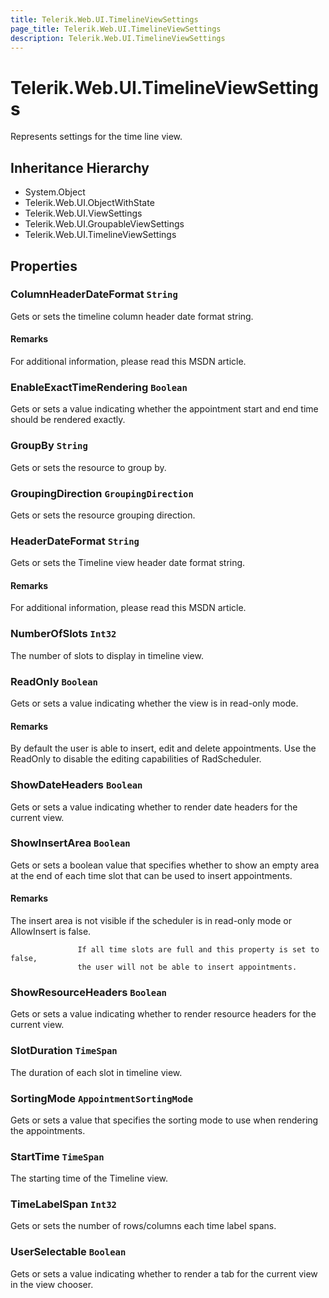 ```yaml
---
title: Telerik.Web.UI.TimelineViewSettings
page_title: Telerik.Web.UI.TimelineViewSettings
description: Telerik.Web.UI.TimelineViewSettings
---
```


# Telerik.Web.UI.TimelineViewSettings

Represents settings for the time line view.

## Inheritance Hierarchy

* System.Object
* Telerik.Web.UI.ObjectWithState
* Telerik.Web.UI.ViewSettings
* Telerik.Web.UI.GroupableViewSettings
* Telerik.Web.UI.TimelineViewSettings

## Properties

###  ColumnHeaderDateFormat `String`

Gets or sets the timeline column header date format string.

#### Remarks
For additional information, please read this
            MSDN article.

###  EnableExactTimeRendering `Boolean`

Gets or sets a value indicating whether the appointment start and end time should be rendered exactly.

###  GroupBy `String`

Gets or sets the resource to group by.

###  GroupingDirection `GroupingDirection`

Gets or sets the resource grouping direction.

###  HeaderDateFormat `String`

Gets or sets the Timeline view header date format string.

#### Remarks
For additional information, please read this
            MSDN article.

###  NumberOfSlots `Int32`

The number of slots to display in timeline view.

###  ReadOnly `Boolean`

Gets or sets a value indicating whether the view is in read-only mode.

#### Remarks
By default the user is able to insert, edit and delete appointments. Use the ReadOnly to disable the editing capabilities of RadScheduler.

###  ShowDateHeaders `Boolean`

Gets or sets a value indicating whether to render date headers for the current view.

###  ShowInsertArea `Boolean`

Gets or sets a boolean value that specifies whether to
                   show an empty area at the end of each time slot that can
                   be used to insert appointments.

#### Remarks
The insert area is not visible if the scheduler is in read-only mode or
                   AllowInsert is false.
                   
                   If all time slots are full and this property is set to false,
                   the user will not be able to insert appointments.

###  ShowResourceHeaders `Boolean`

Gets or sets a value indicating whether to render resource headers for the current view.

###  SlotDuration `TimeSpan`

The duration of each slot in timeline view.

###  SortingMode `AppointmentSortingMode`

Gets or sets a value that specifies the sorting mode to use when rendering the appointments.

###  StartTime `TimeSpan`

The starting time of the Timeline view.

###  TimeLabelSpan `Int32`

Gets or sets the number of rows/columns each time label spans.

###  UserSelectable `Boolean`

Gets or sets a value indicating whether to render a tab for the current view in the view chooser.

